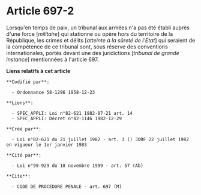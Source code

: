 # Article 697-2

Lorsqu'en temps de paix, un tribunal aux armées n'a pas été établi auprès d'une force [*militaire*] qui stationne ou opère
hors du territoire de la République, les crimes et délits [*atteinte à la sûreté de l'Etat*] qui seraient de la compétence de
ce tribunal sont, sous réserve des conventions internationales, portés devant une des juridictions [*tribunal de grande
instance*] mentionnées à l'article 697.

**Liens relatifs à cet article**

	**Codifié par**:

	  - Ordonnance 58-1296 1958-12-23

	**Liens**:

	  - SPEC_APPLI: Loi n°82-621 1982-07-21 art. 14
	  - SPEC_APPLI: Décret n°82-1146 1982-12-29

	**Créé par**:

	  - Loi n°82-621 du 21 juillet 1982 - art. 3 () JORF 22 juillet 1982 en vigueur le 1er janvier 1983

	**Cité par**:

	  - Loi n°99-929 du 10 novembre 1999 - art. 57 (Ab)

	**Cite**:

	  - CODE DE PROCEDURE PENALE - art. 697 (M)
